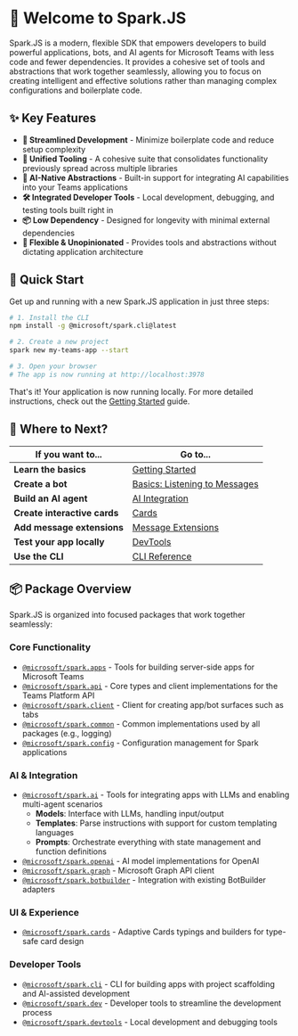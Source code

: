 # 👋 Welcome to Spark.JS

Spark.JS is a modern, flexible SDK that empowers developers to build powerful applications, bots, and AI agents for Microsoft Teams with less code and fewer dependencies. It provides a cohesive set of tools and abstractions that work together seamlessly, allowing you to focus on creating intelligent and effective solutions rather than managing complex configurations and boilerplate code.

## ✨ Key Features

- **🧩 Streamlined Development** - Minimize boilerplate code and reduce setup complexity
- **🔄 Unified Tooling** - A cohesive suite that consolidates functionality previously spread across multiple libraries
- **🤖 AI-Native Abstractions** - Built-in support for integrating AI capabilities into your Teams applications
- **🛠️ Integrated Developer Tools** - Local development, debugging, and testing tools built right in
- **📦 Low Dependency** - Designed for longevity with minimal external dependencies
- **🔌 Flexible & Unopinionated** - Provides tools and abstractions without dictating application architecture

## 🚀 Quick Start

Get up and running with a new Spark.JS application in just three steps:

```bash
# 1. Install the CLI
npm install -g @microsoft/spark.cli@latest

# 2. Create a new project
spark new my-teams-app --start

# 3. Open your browser
# The app is now running at http://localhost:3978
```

That's it! Your application is now running locally. For more detailed instructions, check out the [Getting Started](../2.getting-started/README.md) guide.

## 🧭 Where to Next?

| If you want to... | Go to... |
|-------------------|----------|
| **Learn the basics** | [Getting Started](../2.getting-started/README.md) |
| **Create a bot** | [Basics: Listening to Messages](../4.basics/2.on-message.md) |
| **Build an AI agent** | [AI Integration](../9.ai/README.md) |
| **Create interactive cards** | [Cards](../7.cards/README.md) |
| **Add message extensions** | [Message Extensions](../6.message-extensions/README.md) |
| **Test your app locally** | [DevTools](../8.devtools/README.md) |
| **Use the CLI** | [CLI Reference](../3.cli/README.md) |

## 📦 Package Overview

Spark.JS is organized into focused packages that work together seamlessly:

### Core Functionality

- [`@microsoft/spark.apps`](https://www.npmjs.com/package/@microsoft/spark.apps) - Tools for building server-side apps for Microsoft Teams
- [`@microsoft/spark.api`](https://www.npmjs.com/package/@microsoft/spark.api) - Core types and client implementations for the Teams Platform API
- [`@microsoft/spark.client`](https://www.npmjs.com/package/@microsoft/spark.client) - Client for creating app/bot surfaces such as tabs
- [`@microsoft/spark.common`](https://www.npmjs.com/package/@microsoft/spark.common) - Common implementations used by all packages (e.g., logging)
- [`@microsoft/spark.config`](https://www.npmjs.com/package/@microsoft/spark.config) - Configuration management for Spark applications

### AI & Integration

- [`@microsoft/spark.ai`](https://www.npmjs.com/package/@microsoft/spark.ai) - Tools for integrating apps with LLMs and enabling multi-agent scenarios
  - **Models**: Interface with LLMs, handling input/output
  - **Templates**: Parse instructions with support for custom templating languages
  - **Prompts**: Orchestrate everything with state management and function definitions
- [`@microsoft/spark.openai`](https://www.npmjs.com/package/@microsoft/spark.openai) - AI model implementations for OpenAI
- [`@microsoft/spark.graph`](https://www.npmjs.com/package/@microsoft/spark.graph) - Microsoft Graph API client
- [`@microsoft/spark.botbuilder`](https://www.npmjs.com/package/@microsoft/spark.botbuilder) - Integration with existing BotBuilder adapters

### UI & Experience

- [`@microsoft/spark.cards`](https://www.npmjs.com/package/@microsoft/spark.cards) - Adaptive Cards typings and builders for type-safe card design

### Developer Tools

- [`@microsoft/spark.cli`](https://www.npmjs.com/package/@microsoft/spark.cli) - CLI for building apps with project scaffolding and AI-assisted development
- [`@microsoft/spark.dev`](https://www.npmjs.com/package/@microsoft/spark.dev) - Developer tools to streamline the development process
- [`@microsoft/spark.devtools`](https://www.npmjs.com/package/@microsoft/spark.devtools) - Local development and debugging tools
